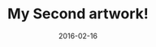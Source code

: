 ---
title: My Second artwork!
date: 2016-02-16
layout: Artwork
artworks:
- name: name1'
  title: Title 1'
  description: description 1
  image: https://c6.staticflickr.com/8/7406/16403790101_780cc844c6_o.jpg
- name: name2'
  title: Title 2'
  description: description 2
  image: https://c3.staticflickr.com/9/8626/16218002410_96bafea22e_o.jpg
- name: name3'
  title: Title 3'
  description: description 3
  image: https://c2.staticflickr.com/8/7425/15785358833_b14f6a93aa_o.jpg
- name: name4'
  title: Title 4'
  description: description 4
  image: https://c4.staticflickr.com/9/8672/16392077371_6774ff6ecc_o.jpg
caption: 
  line1: text in line 1'
  line2: text in line 2'
  line3: text in line 3'
  line4: text in line 4'
  credit: text for credit'
thumbnail:
  image: https://c5.staticflickr.com/8/7298/15779313604_4f71625bc0_t.jpg 
  caption: Artwork2 caption
---